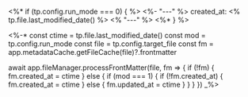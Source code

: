 <%* if (tp.config.run_mode === 0) { %>
<%- "---" %>
created_at: <% tp.file.last_modified_date() %>
<% "---" %>
<%* } %>

<%-*
const ctime = tp.file.last_modified_date()
const mod = tp.config.run_mode
const file = tp.config.target_file
const fm = app.metadataCache.getFileCache(file)?.frontmatter

await app.fileManager.processFrontMatter(file, fm => {
	if (!fm) {
		fm.created_at = ctime
	} else {
		if (mod === 1) {
			if (!fm.created_at) {
				fm.created_at = ctime
			} else {
				fm.updated_at = ctime
			}
		}
	}
})
_%>